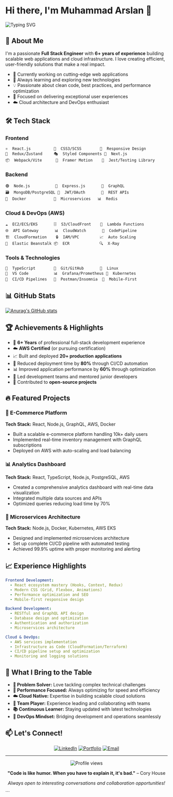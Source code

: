 # Hi there, I'm Muhammad Arslan 👋

![Typing SVG](https://readme-typing-svg.herokuapp.com?font=Fira+Code&pause=1000&color=2196F3&center=true&vCenter=true&width=435&lines=Full+Stack+Engineer;React+%7C+Node.js+%7C+GraphQL;AWS+%26+DevOps+Enthusiast;6%2B+Years+of+Experience)

## 🚀 About Me

I'm a passionate **Full Stack Engineer** with **6+ years of experience** building scalable web applications and cloud infrastructure. I love creating efficient, user-friendly solutions that make a real impact.

- 🔭 Currently working on cutting-edge web applications
- 🌱 Always learning and exploring new technologies
- 💡 Passionate about clean code, best practices, and performance optimization
- 🎯 Focused on delivering exceptional user experiences
- ☁️ Cloud architecture and DevOps enthusiast

## 🛠️ Tech Stack

### Frontend
```
⚛️  React.js          🎨  CSS3/SCSS        📱  Responsive Design
🔄  Redux/Zustand     🎭  Styled Components 🚀  Next.js
📦  Webpack/Vite      🎪  Framer Motion    🧪  Jest/Testing Library
```

### Backend
```
🟢  Node.js           🚀  Express.js       🔗  GraphQL
🗃️  MongoDB/PostgreSQL 🔐  JWT/OAuth       📡  REST APIs
🐳  Docker            🔄  Microservices   📊  Redis
```

### Cloud & DevOps (AWS)
```
☁️  EC2/ECS/EKS       🗄️  S3/CloudFront    🔧  Lambda Functions
🌐  API Gateway       📊  CloudWatch       🔄  CodePipeline
🏗️  CloudFormation    🔒  IAM/VPC         📈  Auto Scaling
🚀  Elastic Beanstalk 📦  ECR             🔍  X-Ray
```

### Tools & Technologies
```
📝  TypeScript        🐙  Git/GitHub       🐧  Linux
🔧  VS Code           📊  Grafana/Prometheus 🎯  Kubernetes
🔄  CI/CD Pipelines   🧪  Postman/Insomnia  📱  Mobile-First
```

## 📊 GitHub Stats

[![Anurag's GitHub stats](https://github-readme-stats.vercel.app/api?username=cakkids)](https://github.com/anuraghazra/github-readme-stats)

## 🏆 Achievements & Highlights

- 🚀 **6+ Years** of professional full-stack development experience
- ☁️ **AWS Certified** (or pursuing certification)
- 📈 Built and deployed **20+ production applications**
- 🔧 Reduced deployment time by **80%** through CI/CD automation
- 📊 Improved application performance by **60%** through optimization
- 👥 Led development teams and mentored junior developers
- 🌟 Contributed to **open-source projects**

## 🔥 Featured Projects

### 🛒 E-Commerce Platform
**Tech Stack:** React, Node.js, GraphQL, AWS, Docker
- Built a scalable e-commerce platform handling 10k+ daily users
- Implemented real-time inventory management with GraphQL subscriptions
- Deployed on AWS with auto-scaling and load balancing

### 📊 Analytics Dashboard
**Tech Stack:** React, TypeScript, Node.js, PostgreSQL, AWS
- Created a comprehensive analytics dashboard with real-time data visualization
- Integrated multiple data sources and APIs
- Optimized queries reducing load time by 70%

### 🚀 Microservices Architecture
**Tech Stack:** Node.js, Docker, Kubernetes, AWS EKS
- Designed and implemented microservices architecture
- Set up complete CI/CD pipeline with automated testing
- Achieved 99.9% uptime with proper monitoring and alerting

## 📈 Experience Highlights

```yaml
Frontend Development:
  - React ecosystem mastery (Hooks, Context, Redux)
  - Modern CSS (Grid, Flexbox, Animations)
  - Performance optimization and SEO
  - Mobile-first responsive design

Backend Development:
  - RESTful and GraphQL API design
  - Database design and optimization
  - Authentication and authorization
  - Microservices architecture

Cloud & DevOps:
  - AWS services implementation
  - Infrastructure as Code (CloudFormation/Terraform)
  - CI/CD pipeline setup and optimization
  - Monitoring and logging solutions
```

## 🌟 What I Bring to the Table

- **🎯 Problem Solver:** Love tackling complex technical challenges
- **🚀 Performance Focused:** Always optimizing for speed and efficiency
- **☁️ Cloud Native:** Expertise in building scalable cloud solutions
- **👥 Team Player:** Experience leading and collaborating with teams
- **📚 Continuous Learner:** Staying updated with latest technologies
- **🔧 DevOps Mindset:** Bridging development and operations seamlessly

## 📫 Let's Connect!

<div align="center">
  
[![LinkedIn](https://img.shields.io/badge/LinkedIn-0077B5?style=for-the-badge&logo=linkedin&logoColor=white)](https://www.linkedin.com/in/marslan-7869/)
[![Portfolio](https://img.shields.io/badge/Portfolio-FF5722?style=for-the-badge&logo=google-chrome&logoColor=white)](https://marslan.netlify.app/)
[![Email](https://img.shields.io/badge/Email-D14836?style=for-the-badge&logo=gmail&logoColor=white)](mailto:marslanshafique30@gmail.com)

</div>

---

<div align="center">
  <img src="https://komarev.com/ghpvc/?username=marslan7869&color=blueviolet&style=flat-square&label=Profile+Views" alt="Profile views" />
</div>

<div align="center">
  
**"Code is like humor. When you have to explain it, it's bad."** – Cory House

*Always open to interesting conversations and collaboration opportunities!*

</div>
```
